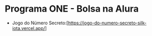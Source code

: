 # Programa ONE - Bolsa na Alura

- Jogo do Número Secreto:[https://jogo-do-numero-secreto-silk-iota.vercel.app/]
